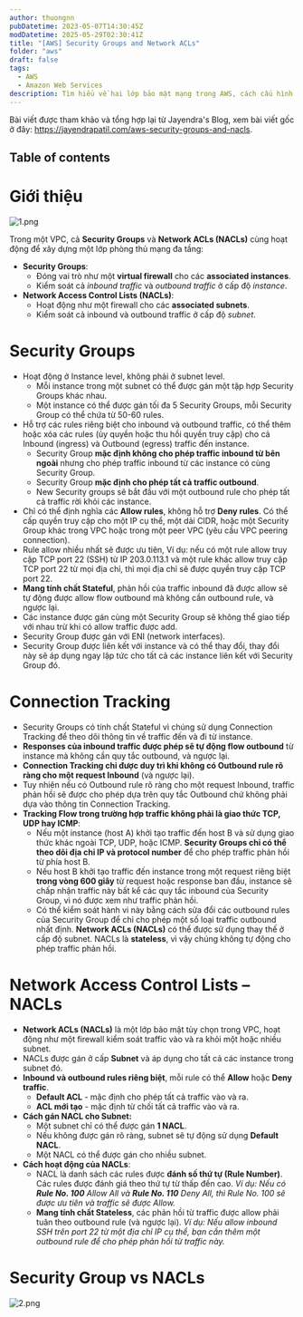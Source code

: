 ```yaml
---
author: thuongnn
pubDatetime: 2023-05-07T14:30:45Z
modDatetime: 2025-05-29T02:30:41Z
title: "[AWS] Security Groups and Network ACLs"
folder: "aws"
draft: false
tags:
  - AWS
  - Amazon Web Services
description: Tìm hiểu về hai lớp bảo mật mạng trong AWS, cách cấu hình và quản lý quyền truy cập vào tài nguyên.
---
```


Bài viết được tham khảo và tổng hợp lại từ Jayendra's Blog, xem bài viết gốc ở đây: https://jayendrapatil.com/aws-security-groups-and-nacls.

## Table of contents

# Giới thiệu

![1.png](@/assets/images/aws/networking/security-groups-and-nacls/1.png)

Trong một VPC, cả **Security Groups** và **Network ACLs (NACLs)** cùng hoạt động để xây dựng một lớp phòng thủ mạng đa tầng:

- **Security Groups**:
  - Đóng vai trò như một **virtual firewall** cho các **associated instances**.
  - Kiểm soát cả _inbound traffic_ và _outbound traffic_ ở cấp độ _instance_.
- **Network Access Control Lists (NACLs)**:
  - Hoạt động như một firewall cho các **associated subnets**.
  - Kiểm soát cả inbound và outbound traffic ở cấp độ _subnet_.

# **Security Groups**

- Hoạt động ở Instance level, không phải ở subnet level.
  - Mỗi instance trong một subnet có thể được gán một tập hợp Security Groups khác nhau.
  - Một instance có thể được gán tối đa 5 Security Groups, mỗi Security Group có thể chứa từ 50-60 rules.
- Hỗ trợ các rules riêng biệt cho inbound và outbound traffic, có thể thêm hoặc xóa các rules (ủy quyền hoặc thu hồi quyền truy cập) cho cả Inbound (ingress) và Outbound (egress) traffic đến instance.
  - Security Group **mặc định không cho phép traffic inbound từ bên ngoài** nhưng cho phép traffic inbound từ các instance có cùng Security Group.
  - Security Group **mặc định cho phép tất cả traffic outbound**.
  - New Security groups sẽ bắt đầu với một outbound rule cho phép tất cả traffic rời khỏi các instance.
- Chỉ có thể định nghĩa các **Allow rules**, không hỗ trợ **Deny rules**. Có thể cấp quyền truy cập cho một IP cụ thể, một dải CIDR, hoặc một Security Group khác trong VPC hoặc trong một peer VPC (yêu cầu VPC peering connection).
- Rule allow nhiều nhất sẽ được ưu tiên, Ví dụ: nếu có một rule allow truy cập TCP port 22 (SSH) từ IP 203.0.113.1 và một rule khác allow truy cập TCP port 22 từ mọi địa chỉ, thì mọi địa chỉ sẽ được quyền truy cập TCP port 22.
- **Mang tính chất Stateful**, phản hồi của traffic inbound đã được allow sẽ tự động được allow flow outbound mà không cần outbound rule, và ngược lại.
- Các instance được gán cùng một Security Group sẽ không thể giao tiếp với nhau trừ khi có allow traffic được add.
- Security Group được gán với ENI (network interfaces).
- Security Group được liên kết với instance và có thể thay đổi, thay đổi này sẽ áp dụng ngay lập tức cho tất cả các instance liên kết với Security Group đó.

# **Connection Tracking**

- Security Groups có tính chất Stateful vì chúng sử dụng Connection Tracking để theo dõi thông tin về traffic đến và đi từ instance.
- **Responses của inbound traffic được phép sẽ tự động flow outbound** từ instance mà không cần quy tắc outbound, và ngược lại.
- **Connection Tracking chỉ được duy trì khi không có Outbound rule rõ ràng cho một request Inbound** (và ngược lại).
- Tuy nhiên nếu có Outbound rule rõ ràng cho một request Inbound, traffic phản hồi sẽ được cho phép dựa trên quy tắc Outbound chứ không phải dựa vào thông tin Connection Tracking.
- **Tracking Flow trong trường hợp traffic không phải là giao thức TCP, UDP hay ICMP**:
  - Nếu một instance (host A) khởi tạo traffic đến host B và sử dụng giao thức khác ngoài TCP, UDP, hoặc ICMP. **Security Groups chỉ có thể theo dõi địa chỉ IP và protocol number** để cho phép traffic phản hồi từ phía host B.
  - Nếu host B khởi tạo traffic đến instance trong một request riêng biệt **trong vòng 600 giây** từ request hoặc response ban đầu, instance sẽ chấp nhận traffic này bất kể các quy tắc inbound của Security Group, vì nó được xem như traffic phản hồi.
  - Có thể kiểm soát hành vi này bằng cách sửa đổi các outbound rules của Security Group để chỉ cho phép một số loại traffic outbound nhất định. **Network ACLs (NACLs)** có thể được sử dụng thay thế ở cấp độ subnet. NACLs là **stateless**, vì vậy chúng không tự động cho phép traffic phản hồi.

# Network Access Control Lists – NACLs

- **Network ACLs (NACLs)** là một lớp bảo mật tùy chọn trong VPC, hoạt động như một firewall kiểm soát traffic vào và ra khỏi một hoặc nhiều subnet.
- NACLs được gán ở cấp **Subnet** và áp dụng cho tất cả các instance trong subnet đó.
- **Inbound và outbound rules riêng biệt**, mỗi rule có thể **Allow** hoặc **Deny traffic**.
  - **Default ACL** - mặc định cho phép tất cả traffic vào và ra.
  - **ACL mới tạo** - mặc định từ chối tất cả traffic vào và ra.
- **Cách gán NACL cho Subnet:**
  - Một subnet chỉ có thể được gán **1 NACL**.
  - Nếu không được gán rõ ràng, subnet sẽ tự động sử dụng **Default NACL**.
  - Một NACL có thể được gán cho nhiều subnet.
- **Cách hoạt động của NACLs**:
  - NACL là danh sách các rules được **đánh số thứ tự (Rule Number)**. Các rules được đánh giá theo thứ tự từ thấp đến cao.
    _Ví dụ: Nếu có **Rule No. 100** Allow All và **Rule No. 110** Deny All, thì Rule No. 100 sẽ được ưu tiên và traffic sẽ được Allow._
  - **Mang tính chất Stateless**, các phản hồi từ traffic được allow phải tuân theo outbound rule (và ngược lại).
    _Ví dụ: Nếu allow inbound SSH trên port 22 từ một địa chỉ IP cụ thể, bạn cần thêm một outbound rule để cho phép phản hồi từ traffic này._

# **Security Group vs NACLs**

![2.png](@/assets/images/aws/networking/security-groups-and-nacls/2.png)
